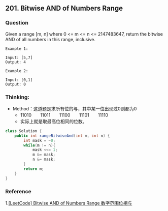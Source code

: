 ## 201. Bitwise AND of Numbers Range

### Question
Given a range [m, n] where 0 <= m <= n <= 2147483647, return the bitwise AND of all numbers in this range, inclusive.

```
Example 1:

Input: [5,7]
Output: 4

Example 2:

Input: [0,1]
Output: 0
```

### Thinking:
* Method：这道题是求所有位的与，其中某一位出现过0则都为0
	* 11010　　11011　　11100　　11101　　11110
	* 实际上就是取最高位相同的位数。

```Java
class Solution {
    public int rangeBitwiseAnd(int m, int n) {
        int mask = ~0;
        while(m != n){
            mask <<= 1;
            m &= mask;
            n &= mask;
        }
        return m;
    }
}
```

### Reference
1.[[LeetCode] Bitwise AND of Numbers Range 数字范围位相与](https://www.cnblogs.com/grandyang/p/4431646.html)